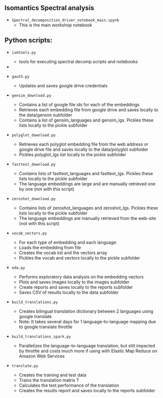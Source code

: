 



## Isomantics Spectral analysis
- `Spectral_decomposition_driver_notebook_main.ipynb`
    - This is the main workshop notebook


## Python scripts:
- `ismtools.py`
    - tools for executing spectral decomp scripts and notebooks
-


- `gauth.py`
    - Updates and saves google drive credentials
- `gensim_download.py`
    - Contains a list of google file ids for each of the embeddings
    - Retrieves each embedding file from google drive and saves locally to the data/gensim subfolder
    - Contains a list of gensim_languages and gensim_lgs.  Pickles these lists locally to the pickle subfolder
- `polyglot_download.py`
    - Retrieves each polyglot embedding file from the web address or google drive file and saves locally to the data/polyglot subfolder
    - Pickles polyglot_lgs list locally to the pickle subfolder
- `fasttext_download.py`
    - Contains lists of fasttext_languages and fasttext_lgs.  Pickles these lists locally to the pickle subfolder
    - The language embeddings are large and are manually retrieved one by one (not with this script)
- `zeroshot_download.py`
    - Contains lists of zeroshot_languages and zeroshot_lgs.  Pickles these lists locally to the pickle subfolder
    - The language embeddings are manually retrieved from the web-site (not with this script)
- `vocab_vectors.py`
    - For each type of embedding and each language:
    - Loads the embedding from file
    - Creates the vocab list and the vectors array
    - Pickles the vocab and vectors locally to the pickle subfolder
- `eda.py`
    - Performs exploratory data analysis on the embedding vectors
    - Plots and saves images locally to the images subfolder
    - Create reports and saves locally to the reports subfolder
    - Saves CSV of results locally to the data subfolder
- `build_translations.py`
    - Creates bilingual translation dictionary between 2 languages using google translate
    - Note: It takes several days for 1 language-to-language mapping due to google translate throttle
- `build_translations_spark.py`
    - Parallelizes the language-to-language translation, but still impacted by throttle and costs much more if using with Elastic Map Reduce on Amazon Web Services
- `translate.py`
    - Creates the training and test data
    - Trains the translation matrix T
    - Calculates the test performance of the translation
    - Creates the results report and saves locally to the reports subfolder

